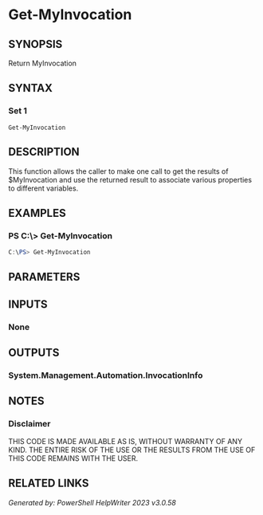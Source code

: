 ﻿# Get-MyInvocation

## SYNOPSIS
Return MyInvocation

## SYNTAX

### Set 1
```
Get-MyInvocation
```

## DESCRIPTION
This function allows the caller to make one call to get the results of $MyInvocation and use the returned result to associate various properties to different variables.


## EXAMPLES

### PS C:\\\> Get-MyInvocation

```powershell
C:\PS> Get-MyInvocation
```

## PARAMETERS

## INPUTS

### None


## OUTPUTS

### System.Management.Automation.InvocationInfo


## NOTES

### Disclaimer
THIS CODE IS MADE AVAILABLE AS IS, WITHOUT WARRANTY OF ANY KIND. THE ENTIRE RISK OF THE USE OR THE RESULTS FROM THE USE OF THIS CODE REMAINS WITH THE USER.

## RELATED LINKS


*Generated by: PowerShell HelpWriter 2023 v3.0.58*
